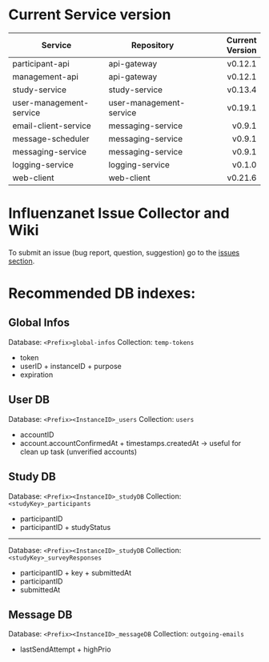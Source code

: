 # Current Service version

| Service        | Repository           | Current Version  |
| -------------- | -------------------- | ----------------:|
| participant-api      | api-gateway | v0.12.1 |
| management-api      | api-gateway | v0.12.1 |
| study-service      | study-service | v0.13.4 |
| user-management-service      | user-management-service | v0.19.1 |
| email-client-service      | messaging-service | v0.9.1 |
| message-scheduler      | messaging-service | v0.9.1 |
| messaging-service      | messaging-service | v0.9.1 |
| logging-service      | logging-service | v0.1.0 |
| web-client      | web-client | v0.21.6 |


# Influenzanet Issue Collector and Wiki

To submit an issue (bug report, question, suggestion) go to the [issues section](https://github.com/influenzanet/influenzanet/issues).

# Recommended DB indexes:

## Global Infos
Database: 
```<Prefix>global-infos```
Collection: 
```temp-tokens```

- token
- userID + instanceID + purpose
- expiration

## User DB
Database: 
```<Prefix><InstanceID>_users```
Collection: 
```users```

- accountID
- account.accountConfirmedAt + timestamps.createdAt -> useful for clean up task (unverified accounts)

## Study DB
Database: 
```<Prefix><InstanceID>_studyDB```
Collection: 
```<studyKey>_participants```

- participantID
- participantID + studyStatus

---

Database: 
```<Prefix><InstanceID>_studyDB```
Collection: 
```<studyKey>_surveyResponses```

- participantID + key + submittedAt
- participantID
- submittedAt

## Message DB

Database:
```<Prefix><InstanceID>_messageDB```
Collection: 
```outgoing-emails```
- lastSendAttempt + highPrio
